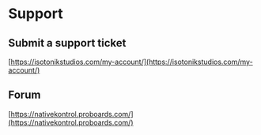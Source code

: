 # Support

## Submit a support ticket

[https://isotonikstudios.com/my-account/](https://isotonikstudios.com/my-account/)

## Forum

[https://nativekontrol.proboards.com/](https://nativekontrol.proboards.com/)